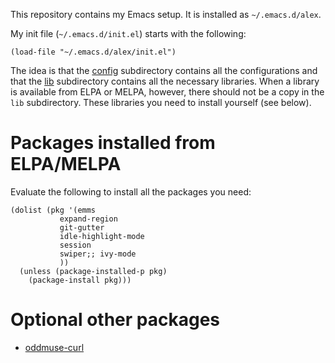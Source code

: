 This repository contains my Emacs setup. It is installed as
`~/.emacs.d/alex`.

My init file (`~/.emacs.d/init.el`) starts with the following:

```
(load-file "~/.emacs.d/alex/init.el")
```

The idea is that the [config](config) subdirectory contains all the
configurations and that the [lib](lib) subdirectory contains all the
necessary libraries. When a library is available from ELPA or MELPA,
however, there should not be a copy in the `lib` subdirectory. These
libraries you need to install yourself (see below).

# Packages installed from ELPA/MELPA

Evaluate the following to install all the packages you need:

```
(dolist (pkg '(emms
	       expand-region
	       git-gutter
	       idle-highlight-mode
	       session
	       swiper;; ivy-mode
	       ))
  (unless (package-installed-p pkg)
    (package-install pkg)))
```

# Optional other packages

* [oddmuse-curl](http://www.emacswiki.org/emacs?OddmuseCurl#toc1)
